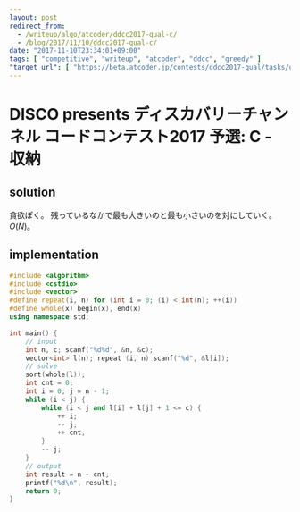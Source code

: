 ```yaml
---
layout: post
redirect_from:
  - /writeup/algo/atcoder/ddcc2017-qual-c/
  - /blog/2017/11/10/ddcc2017-qual-c/
date: "2017-11-10T23:34:01+09:00"
tags: [ "competitive", "writeup", "atcoder", "ddcc", "greedy" ]
"target_url": [ "https://beta.atcoder.jp/contests/ddcc2017-qual/tasks/ddcc2017_qual_c" ]
---
```


# DISCO presents ディスカバリーチャンネル コードコンテスト2017 予選: C - 収納

## solution

貪欲ぽく。
残っているなかで最も大きいのと最も小さいのを対にしていく。$O(N)$。

## implementation

``` c++
#include <algorithm>
#include <cstdio>
#include <vector>
#define repeat(i, n) for (int i = 0; (i) < int(n); ++(i))
#define whole(x) begin(x), end(x)
using namespace std;

int main() {
    // input
    int n, c; scanf("%d%d", &n, &c);
    vector<int> l(n); repeat (i, n) scanf("%d", &l[i]);
    // solve
    sort(whole(l));
    int cnt = 0;
    int i = 0, j = n - 1;
    while (i < j) {
        while (i < j and l[i] + l[j] + 1 <= c) {
            ++ i;
            -- j;
            ++ cnt;
        }
        -- j;
    }
    // output
    int result = n - cnt;
    printf("%d\n", result);
    return 0;
}
```

